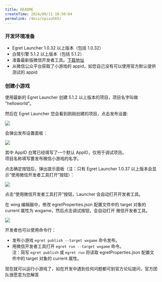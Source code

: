 ```yaml
---
title: README
createTime: 2024/09/11 10:50:04
permalink: /docs/xpixuh65/
---
```

### 开发环境准备

* Egret Launcher 1.0.32 以上版本（包括 1.0.32）
* 白鹭引擎 5.1.2 以上版本（包括 5.1.2）
* 准备最新版微信开发者工具。[下载地址](https://mp.weixin.qq.com/debug/wxagame/dev/devtools/download.html?scene=21#wechat_redirect)
* 从微信公众平台获取了小游戏的 appid，如您自己没有可以使用官方默认提供测试的 appid

### 创建小游戏

使用最新的 Egret Launcher 创建 5.1.2 以上版本的项目，项目名字叫做 "helloworld"。

然后在 Egret Launcher 您会看到刚刚创建的项目，点击发布设置:

![](x08.png)

会弹出发布设置面板：

![](x13.png)

其中 AppID 白鹭已经填写了一个默认 AppID，仅用于调试项目。<br/>
项目名称填写要发布微信小游戏的名字。<br/>

点击确定按钮后，弹出提示面板（注：只有 Egret Launcher 1.0.37 以上版本会显示“使用微信开发者工具打开”按钮）：

![](x11.jpg)

点击“使用微信开发者工具打开”按钮，Launcher 会自动打开开发者工具。

在 wing 编辑器中，修改 egretProperties.json 配置文件中的 target 对象的 current 属性为 wxgame，然后点击调试按钮，会自动打开 微信开发者工具。

![](x12.jpg)

开发者也可以使用命令行：
  * 发布小游戏 ```egret publish --target wxgame``` 命令发布。
  * 用微信开发者工具打开 ```egret run --target wxgame``` 命令。<br/>
  注：简写 ```egret publish``` 或 ```egret run``` 将读取 egretProperties.json 配置文件中的 target 对象的 current 属性。

现在就可以运行小游戏了，如在开发中遇到任何问题都可到官方论坛提问，官方团队很愿意为您解答<br/>
